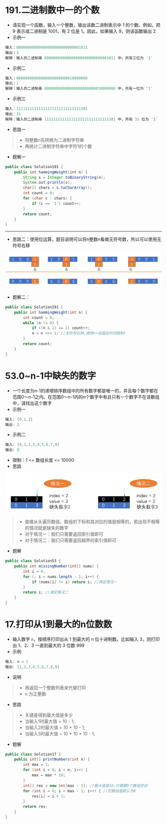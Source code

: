 # 191.二进制数中一的个数

- 请实现一个函数，输入一个整数，输出该数二进制表示中 1 的个数。例如，把 9 表示成二进制是 1001，有 2 位是 1。因此，如果输入 9，则该函数输出 2
- 示例一

```java
输入：00000000000000000000000000001011
输出：3
解释：输入的二进制串 00000000000000000000000000001011 中，共有三位为 '1'
```

- 示例二

```java
输入：00000000000000000000000010000000
输出：1
解释：输入的二进制串 00000000000000000000000010000000 中，共有一位为 '1'
```

- 示例三

```java
输入：11111111111111111111111111111101
输出：31
解释：输入的二进制串 11111111111111111111111111111101 中，共有 31 位为 '1'
```

- 思路一

>- 将整数n先转换为二进制字符串
>- 再统计二进制字符串中字符1的个数

- 题解一

```java
public class Solution191 {
    public int hammingWeight(int n) {
        String s = Integer.toBinaryString(n);
        System.out.println(s);
        char[] chars = s.toCharArray();
        int count = 0;
        for (char c : chars) {
            if (c == '1') count++;
        }
        return count;
    }
}
```

---

- 思路二：使用位运算，题目说明可以将n整数n看做无符号数，所以可以使用无符号右移

![image-20200610120352819](图片.assets/image-20200610120352819.png)

- 题解二：

```java
public class Solution191 {
    public int hammingWeight(int n) {
        int count = 0;
        while (n != 0) {
            if ((n & 1) == 1) count++;
            n = n >>> 1; //无符号右移,使用>>会超出时间限制!
        }
        return count;
    }
}
```

# 53.0~n-1中缺失的数字

- 一个长度为n-1的递增排序数组中的所有数字都是唯一的，并且每个数字都在范围0～n-1之内。在范围0～n-1内的n个数字中有且只有一个数字不在该数组中，请找出这个数字
- 示例一

```java
输入: [0,1,3]
输出: 2
```

- 示例二

```java
输入: [0,1,2,3,4,5,6,7,9]
输出: 8
```

- 限制：1 <= 数组长度 <= 10000
- 思路

![image-20200611135013461](图片.assets/image-20200611135013461.png)

>- 直接从头遍历数组，数组的下标和其对应的值是相等的，若出现不相等的情况就是缺失的数字
>- 对于情况一：我们只需要返回索引值即可
>- 对于情况二：我们只需要返回越界的索引值即可

- 题解

```java
public class Solution53 {
    public int missingNumber(int[] nums) {
        int i = 0;
        for (; i < nums.length - 1; i++) {
            if (nums[i] != i) return i; //满足情况一
        }
        return i; //满足情况二
    }
}
```



# 17.打印从1到最大的n位数数

- 输入数字 `n`，按顺序打印出从 1 到最大的 n 位十进制数。比如输入 3，则打印出 1、2、3 一直到最大的 3 位数 999
- 示例

```java
输入: n = 1
输出: [1,2,3,4,5,6,7,8,9]
```

- 说明

>- 用返回一个整数列表来代替打印
>- n 为正整数

- 思路

>- 关键是得到最大值是多少
>- 当输入1时最大值 = 10 - 1;
>- 当输入2时最大值 = 10 * 10 - 1;
>- 当输入3时最大值 = 10 * 10 * 10 - 1;

- 题解

```java
public class Solution17 {
    public int[] printNumbers(int n) {
        int max = 1;
        for (int i = 0; i < n; i++) {
            max = max * 10;
        }
        int[] res = new int[max - 1]; //最大值是10,只需要9个数组空间
        for (int i = 0; i < max - 1; i++) { //空数组值默认为0
            res[i] = i + 1;
        }
        return res;
    }
}
```


